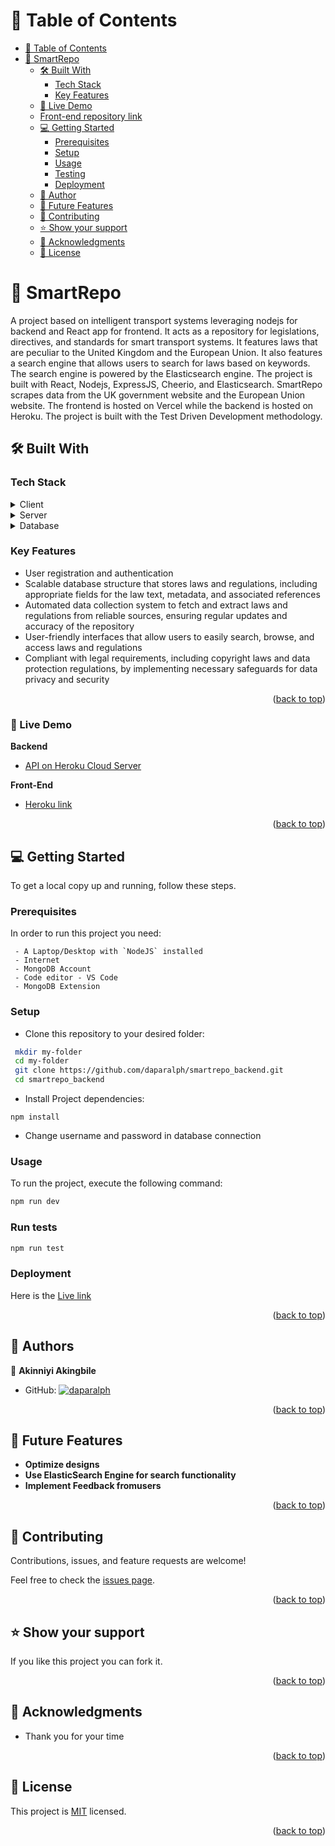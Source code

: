 <!-- <a name="readme-top"></a>

<div align="center">

  <h2><b>SmartRepo</b></h2>

</div>

<!-- TABLE OF CONTENTS -->

# 📗 Table of Contents

- [📗 Table of Contents](#table-of-contents)
- [📖 SmartRepo ](#about-project)
  - [🛠 Built With ](#built-with)
    - [Tech Stack ](#tech-stack)
    - [Key Features ](#key-features)
  - [🚀 Live Demo ](#live-demo)
  - [Front-end repository link](#front-end-repository-link)
  - [💻 Getting Started ](#getting-started)
    - [Prerequisites](#prerequisites)
    - [Setup](#setup)
    - [Usage](#usage)
    - [Testing](#run-tests)
    - [Deployment](#deployment)
  - [👥 Author ](#authors)
  - [🔭 Future Features ](#future-features)
  - [🤝 Contributing ](#contributing)
  - [⭐️ Show your support ](#️show-your-support)
  - [🙏 Acknowledgments ](#acknowledgments-)
  - [📝 License ](#license)

<!-- PROJECT DESCRIPTION -->


# 📖 SmartRepo <a name="about-project"></a>

A project based on intelligent transport systems leveraging nodejs for backend and React app for frontend. It acts as a repository for legislations, directives, and standards for smart transport systems. It features laws that are peculiar to the United Kingdom and the European Union. It also features a search engine that allows users to search for laws based on keywords. The search engine is powered by the Elasticsearch engine. The project is built with React, Nodejs, ExpressJS, Cheerio, and Elasticsearch. SmartRepo scrapes data from the UK government website and the European Union website. The frontend is hosted on Vercel while the backend is hosted on Heroku. The project is built with the Test Driven Development methodology.

## 🛠 Built With <a name="built-with"></a>

### Tech Stack <a name="tech-stack"></a>

<details>
  <summary>Client</summary>
  <ul>
    <li>React JS</li>
  </ul>
</details>

<details>
  <summary>Server</summary>
  <ul>
    <li>Node JS</li>
    <li>Express JS</li>
  </ul>
</details>

<details>
<summary>Database</summary>
  <ul>
    <li>Mongo DB</li>
  </ul>
</details>

<!-- Features -->

### Key Features <a name="key-features"></a>
- User registration and authentication
- Scalable database structure that stores laws and regulations, including appropriate fields for the law text, metadata, and associated references
- Automated data collection system to fetch and extract laws and regulations from reliable sources, ensuring regular updates and accuracy of the repository
- User-friendly interfaces that allow users to easily search, browse, and access laws and regulations
- Compliant with legal requirements, including copyright laws and data protection regulations, by implementing necessary safeguards for data privacy and security

<p align="right">(<a href="#readme-top">back to top</a>)</p>

<!-- LIVE DEMO -->
### 🚀 Live Demo <a name="live-demo"></a>
**Backend**
- [API on Heroku Cloud Server](https://smartrepo-c2d998e29865.herokuapp.com/directives)

**Front-End**
- [Heroku link](https://smartreposystem-d365984278cb.herokuapp.com/)


<p align="right">(<a href="#readme-top">back to top</a>)</p>

<!-- GETTING STARTED -->

## 💻 Getting Started <a name="getting-started"></a>

To get a local copy up and running, follow these steps.

### Prerequisites

In order to run this project you need:

```
 - A Laptop/Desktop with `NodeJS` installed
 - Internet
 - MongoDB Account
 - Code editor - VS Code
 - MongoDB Extension

```
### Setup

- Clone this repository to your desired folder:

```sh
 mkdir my-folder
 cd my-folder
 git clone https://github.com/daparalph/smartrepo_backend.git
 cd smartrepo_backend
```
- Install Project dependencies:
```
npm install
```
- Change username and password in database connection

### Usage

To run the project, execute the following command:
```sh
npm run dev
```

### Run tests
```sh
npm run test
```
### Deployment

Here is the [Live link](https://smartrepo-c2d998e29865.herokuapp.com/directives)

<p align="right">(<a href="#readme-top">back to top</a>)</p>

<!-- AUTHORS -->

## 👥 Authors <a name="authors"></a>

👤 **Akinniyi Akingbile**

- GitHub: [![daparalph](https://img.shields.io/badge/-daparalph-white?logo=GitHub&logoColor=181717&style=plastic)](https://github.com/daparalph)

<p align="right">(<a href="#readme-top">back to top</a>)</p>

<!-- FUTURE FEATURES -->

## 🔭 Future Features <a name="future-features"></a>

- **Optimize designs**
- **Use ElasticSearch Engine for search functionality**
- **Implement Feedback fromusers**

<p align="right">(<a href="#readme-top">back to top</a>)</p>

<!-- CONTRIBUTING -->

## 🤝 Contributing <a name="contributing"></a>

Contributions, issues, and feature requests are welcome!

Feel free to check the [issues page](../../issues/).

<p align="right">(<a href="#readme-top">back to top</a>)</p>

<!-- SUPPORT -->

## ⭐️ Show your support <a name="support"></a>

If you like this project you can fork it.

<p align="right">(<a href="#readme-top">back to top</a>)</p>

<!-- ACKNOWLEDGEMENTS -->

## 🙏 Acknowledgments <a name="acknowledgements"></a>

- Thank you for your time

<p align="right">(<a href="#readme-top">back to top</a>)</p>

<!-- LICENSE -->

## 📝 License <a name="license"></a>

This project is [MIT](./LICENSE) licensed.

<p align="right">(<a href="#readme-top">back to top</a>)</p>
